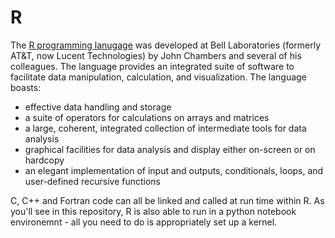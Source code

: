 # R

The [R programming lanugage](https://www.r-project.org/about.html) was developed at Bell Laboratories (formerly AT&T, now Lucent Technologies) by John Chambers and several of his colleagues. The language provides an integrated suite of software to facilitate data manipulation, calculation, and visualization. The language boasts:

- effective data handling and storage
- a suite of operators for calculations on arrays and matrices
- a large, coherent, integrated collection of intermediate tools for data analysis
- graphical facilities for data analysis and display either on-screen or on hardcopy
- an elegant implementation of input and outputs, conditionals, loops, and user-defined recursive functions

C, C++ and Fortran code can all be linked and called at run time within R. As you'll see in this repository, R is also able to run in a python notebook environemnt - all you need to do is appropriately set up a kernel.
